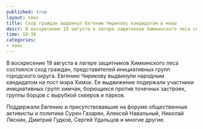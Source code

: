 ```yaml
---
published: true
layout: news
title: Сход граждан выдвинул Евгению Чирикову кандидатом в мэры
descr: В воскресение 19 августа в лагере защитников Химкинского леса состоялся сход граждан, представителей инициативных групп городского округа.
time: 18-30
categories:
- news
---
```


В воскресение 19 августа в лагере защитников Химкинского леса состоялся сход граждан, представителей инициативных групп городского округа. Евгению Чирикову выдвинули народным кандидатом на пост мэра Химок. Ее выдвижение подержали участники инициативных групп химчан, борющихся против точечных застроек, группы борцов с вырубкой скверов и парков.

Поддержали Евгению и присутствовавшие на форуме общественные активисты и политики Сурен Газарян,  Алексей Навальный, Николай Ляскин, Дмитрий Гудков, Сергей Удальцов и многие другие.
